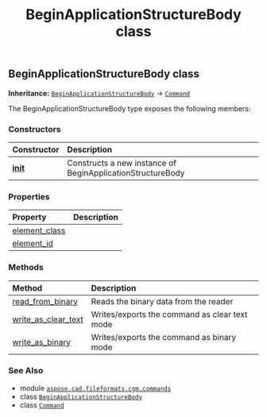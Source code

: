 ﻿---
title: BeginApplicationStructureBody class
second_title: Aspose.CAD for Python via .NET API References
description: 
type: docs
weight: 100
url: /python-net/aspose.cad.fileformats.cgm.commands/beginapplicationstructurebody/
is_root: false
---

## BeginApplicationStructureBody class



**Inheritance:** [`BeginApplicationStructureBody`](/cad/python-net/aspose.cad.fileformats.cgm.commands/beginapplicationstructurebody) → 
[`Command`](/cad/python-net/aspose.cad.fileformats.cgm.commands/command)



The BeginApplicationStructureBody type exposes the following members:

### Constructors
| Constructor | Description |
| :- | :- |
| [__init__](/cad/python-net/aspose.cad.fileformats.cgm.commands/beginapplicationstructurebody/__init__/#aspose.cad.fileformats.cgm.CgmFile) | Constructs a new instance of BeginApplicationStructureBody |


### Properties
| Property | Description |
| :- | :- |
| [element_class](/cad/python-net/aspose.cad.fileformats.cgm.commands/beginapplicationstructurebody/element_class) |  |
| [element_id](/cad/python-net/aspose.cad.fileformats.cgm.commands/beginapplicationstructurebody/element_id) |  |


### Methods
| Method | Description |
| :- | :- |
| [read_from_binary](/cad/python-net/aspose.cad.fileformats.cgm.commands/beginapplicationstructurebody/read_from_binary/#aspose.cad.fileformats.cgm.IBinaryReader) | Reads the binary data from the reader |
| [write_as_clear_text](/cad/python-net/aspose.cad.fileformats.cgm.commands/beginapplicationstructurebody/write_as_clear_text/#aspose.cad.fileformats.cgm.IClearTextWriter) | Writes/exports the command as clear text mode |
| [write_as_binary](/cad/python-net/aspose.cad.fileformats.cgm.commands/beginapplicationstructurebody/write_as_binary/#aspose.cad.fileformats.cgm.IBinaryWriter) | Writes/exports the command as binary mode |



### See Also
* module [`aspose.cad.fileformats.cgm.commands`](..)
* class [`BeginApplicationStructureBody`](/cad/python-net/aspose.cad.fileformats.cgm.commands/beginapplicationstructurebody)
* class [`Command`](/cad/python-net/aspose.cad.fileformats.cgm.commands/command)
